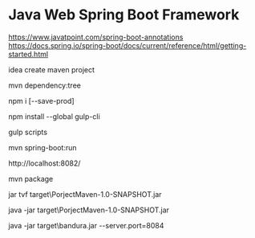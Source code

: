 Java Web Spring Boot Framework
=============================
https://www.javatpoint.com/spring-boot-annotations
https://docs.spring.io/spring-boot/docs/current/reference/html/getting-started.html

idea create maven project

mvn dependency:tree


npm i [--save-prod]

npm install --global gulp-cli

gulp scripts

mvn spring-boot:run

http://localhost:8082/

mvn package

jar tvf target\PorjectMaven-1.0-SNAPSHOT.jar

java -jar target\PorjectMaven-1.0-SNAPSHOT.jar

java -jar target\bandura.jar --server.port=8084